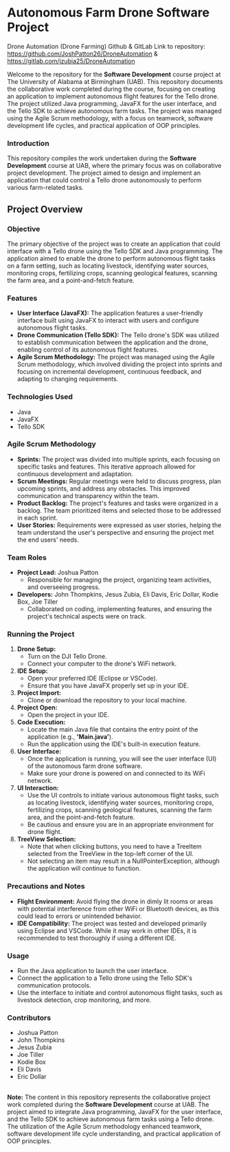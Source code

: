 # Autonomous Farm Drone Software Project
Drone Automation (Drone Farming) Github & GitLab Link to repository: https://github.com/JoshPatton26/DroneAutomation & https://gitlab.com/jzubia25/DroneAutomation

Welcome to the repository for the <b>Software Development</b> course project at The University of Alabama at Birmingham (UAB). This repository documents the collaborative work completed during the course, focusing on creating an application to implement autonomous flight features for the Tello drone. The project utilized Java programming, JavaFX for the user interface, and the Tello SDK to achieve autonomous farm tasks. The project was managed using the Agile Scrum methodology, with a focus on teamwork, software development life cycles, and practical application of OOP principles.

<h3> Introduction </h3>
This repository compiles the work undertaken during the <b>Software Development</b> course at UAB, where the primary focus was on collaborative project development. The project aimed to design and implement an application that could control a Tello drone autonomously to perform various farm-related tasks.

<h2> Project Overview </h2>
<h3> Objective </h3>
The primary objective of the project was to create an application that could interface with a Tello drone using the Tello SDK and Java programming. The application aimed to enable the drone to perform autonomous flight tasks on a farm setting, such as locating livestock, identifying water sources, monitoring crops, fertilizing crops, scanning geological features, scanning the farm area, and a point-and-fetch feature.

<h3> Features </h3>
<ul>
  <li> <b>User Interface (JavaFX):</b> The application features a user-friendly interface built using JavaFX to interact with users and configure autonomous flight tasks. </li>
  <li> <b>Drone Communication (Tello SDK):</b> The Tello drone's SDK was utilized to establish communication between the application and the drone, enabling control of its autonomous flight features. </li>
  <li> <b>Agile Scrum Methodology:</b> The project was managed using the Agile Scrum methodology, which involved dividing the project into sprints and focusing on incremental development, continuous feedback, and adapting to changing requirements. </li>
</ul>

<h3> Technologies Used </h3>
<ul>
  <li> Java </li>
  <li> JavaFX </li>
  <li> Tello SDK </li>
</ul>

<h3> Agile Scrum Methodology </h3>
<ul>
  <li> <b>Sprints:</b> The project was divided into multiple sprints, each focusing on specific tasks and features. This iterative approach allowed for continuous development and adaptation. </li>
  <li> <b>Scrum Meetings:</b> Regular meetings were held to discuss progress, plan upcoming sprints, and address any obstacles. This improved communication and transparency within the team. </li>
  <li> <b>Product Backlog:</b> The project's features and tasks were organized in a backlog. The team prioritized items and selected those to be addressed in each sprint. </li>
  <li> <b>User Stories:</b> Requirements were expressed as user stories, helping the team understand the user's perspective and ensuring the project met the end users' needs. </li>
</ul>

<h3> Team Roles </h3>
<ul>
  <li><b>Project Lead:</b> Joshua Patton <ul><li>Responsible for managing the project, organizing team activities, and overseeing progress.</li></ul></li>
  <li><b>Developers:</b> John Thompkins, Jesus Zubia, Eli Davis, Eric Dollar, Kodie Box, Joe Tiller <ul><li>Collaborated on coding, implementing features, and ensuring the project's technical aspects were on track.</li></ul></li>
</ul>

<h3> Running the Project </h3>
<ol>
  <li> <b>Drone Setup:</b> <ul><li> Turn on the DJI Tello Drone. </li><li> Connect your computer to the drone's WiFi network. </li></ul></li>
  <li> <b>IDE Setup:</b> <ul><li> Open your preferred IDE (Eclipse or VSCode). </li><li> Ensure that you have JavaFX properly set up in your IDE. </li></ul></li>
  <li> <b>Project Import:</b> <ul><li> Clone or download the repository to your local machine. </li></ul></li>
  <li> <b>Project Open:</b> <ul><li> Open the project in your IDE. </li></ul></li>
  <li> <b>Code Execution:</b> <ul><li> Locate the main Java file that contains the entry point of the application (e.g., <b>'Main.java'</b>). </li><li> Run the application using the IDE's built-in execution feature. </li></ul></li>
  <li> <b>User Interface:</b> <ul><li> Once the application is running, you will see the user interface (UI) of the autonomous farm drone software. </li><li> Make sure your drone is powered on and connected to its WiFi network. </li></ul></li>
  <li> <b>UI Interaction:</b> <ul><li> Use the UI controls to initiate various autonomous flight tasks, such as locating livestock, identifying water sources, monitoring crops, fertilizing crops, scanning geological features, scanning the farm area, and the point-and-fetch feature. </li><li> Be cautious and ensure you are in an appropriate environment for drone flight. </li></ul></li>
  <li> <b>TreeView Selection:</b> <ul><li> Note that when clicking buttons, you need to have a TreeItem selected from the TreeView in the top-left corner of the UI. </li><li> Not selecting an item may result in a NullPointerException, although the application will continue to function. </li></ul></li>
</ol>

<h3> Precautions and Notes </h3>
<ul>
  <li> <b>Flight Environment:</b> Avoid flying the drone in dimly lit rooms or areas with potential interference from other WiFi or Bluetooth devices, as this could lead to errors or unintended behavior. </li>
  <li> <b>IDE Compatibility:</b> The project was tested and developed primarily using Eclipse and VSCode. While it may work in other IDEs, it is recommended to test thoroughly if using a different IDE. </li>
</ul>

<h3> Usage </h3>
<ul>
  <li> Run the Java application to launch the user interface. </li>
  <li> Connect the application to a Tello drone using the Tello SDK's communication protocols. </li>
  <li> Use the interface to initiate and control autonomous flight tasks, such as livestock detection, crop monitoring, and more. </li>
</ul>

<h3> Contributors </h3>
<ul>
  <li> Joshua Patton </li>
  <li> John Thompkins </li>
  <li> Jesus Zubia </li>
  <li> Joe Tiller </li>
  <li> Kodie Box </li>
  <li> Eli Davis </li>
  <li> Eric Dollar </li>
</ul><br>


<footer>
  <b>Note:</b> The content in this repository represents the collaborative project work completed during the <b>Software Development</b> course at UAB. The project aimed to integrate Java programming, JavaFX for the user interface, and the Tello SDK to achieve autonomous farm tasks using a Tello drone. The utilization of the Agile Scrum methodology enhanced teamwork, software development life cycle understanding, and practical application of OOP principles.
</footer>
